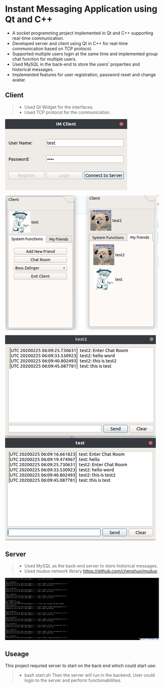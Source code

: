 # Instant Messaging Application using Qt and C++
* A socket programming project implemented in Qt and C++ supporting real-time communication.
* Developed server and client using Qt in C++ for real-time communication based on TCP protocol.
* Supported multiple users login at the same time and implemented group chat function for multiple users.
* Used MySQL in the back-end to store the users’ properties and historical messages.
* Implemented features for user registration, password reset and change avatar.

## Client 
> * Used Qt Widget for the interfaces.
> * Used TCP protocol for the communication.

![Client Interface](images/client1.png)

![User Login](images/users.png)

![Chat Room](images/chatRoom.png)

## Server
> * Used MySQL as the back-end server to store historical messages. 
> * Used muduo network library https://github.com/chenshuo/muduo

![Server Info](images/server.png)


## Useage
This project requried server to start on the back end which could start use:
> * bash start.sh
Then the server will run in the backend. User could login to the server and perform functionabilities. 




